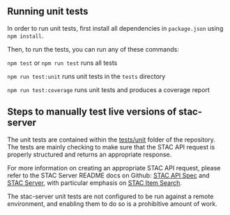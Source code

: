 ## Running unit tests

In order to run unit tests, first install all dependencies in `package.json` using `npm install`.

Then, to run the tests, you can run any of these commands:

`npm test` or `npm run test` runs all tests

`npm run test:unit` runs unit tests in the `tests` directory

`npm run test:coverage` runs unit tests and produces a coverage report

## Steps to manually test live versions of stac-server

The unit tests are contained within the [tests/unit](https://github.com/stac-utils/stac-server/tree/main/tests/unit) folder of the repository. The tests are mainly checking to make sure that the STAC API request is properly structured and returns an appropriate response.

For more information on creating an appropriate STAC API request, please refer to the STAC Server README docs on Github: [STAC API Spec](https://github.com/radiantearth/stac-api-spec/tree/release/v1.0.0) and [STAC Server](https://github.com/stac-utils/stac-server), with particular emphasis on [STAC Item Search](https://github.com/radiantearth/stac-api-spec/tree/release/v1.0.0/item-search).

The stac-server unit tests are not configured to be run against a remote environment, and enabling them to do so is a prohibitive amount of work.
